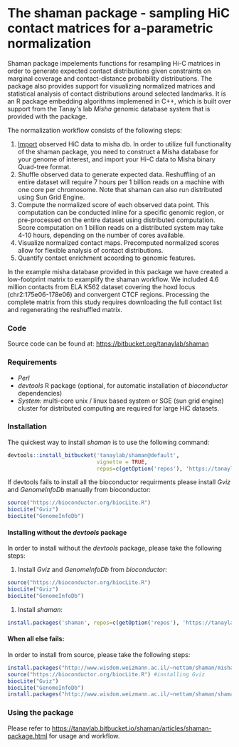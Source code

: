 
The shaman package - sampling HiC contact matrices for a-parametric normalization
=================================================================================

Shaman package impelements functions for resampling Hi-C matrices in order to generate expected contact distributions given constraints on marginal coverage and contact-distance probability distributions. The package also provides support for visualizing normalized matrices and statistical analysis of contact distributions around selected landmarks. It is an R package embedding algorithms implemened in C++, which is built over support from the Tanay's lab *Misha* genomic database system that is provided with the package.

The normalization workflow consists of the following steps:

1.  [Import](https://tanaylab.bitbucket.io/shaman/articles/import.html) observed HiC data to misha db. In order to utilize full functionality of the shaman package, you need to construct a Misha database for your genome of interest, and import your Hi-C data to Misha binary Quad-tree format.
2.  Shuffle observed data to generate expected data. Reshuffling of an entire dataset will require 7 hours per 1 billion reads on a machine with one core per chromosome. Note that shaman can also run distributed using Sun Grid Engine.
3.  Compute the normalized score of each observed data point. This computation can be conducted inline for a specific genomic region, or pre-processed on the entire dataset using distributed computation. Score computation on 1 billion reads on a distributed system may take 4-10 hours, depending on the number of cores available.
4.  Visualize normalized contact maps. Precomputed normalized scores allow for flexible analysis of contact distributions.
5.  Quantify contact enrichment acoording to genomic features.

In the example misha database provided in this package we have created a low-footprint matrix to examplify the shaman workflow. We included 4.6 million contacts from ELA K562 dataset covering the hoxd locus (chr2:175e06-178e06) and convergent CTCF regions. Processing the complete matrix from this study requires downloading the full contact list and regenerating the reshuffled matrix.

### Code

Source code can be found at: <https://bitbucket.org/tanaylab/shaman>

### Requirements

-   *Perl*
-   *devtools* R package (optional, for automatic installation of *bioconductor* dependencies)
-   *System:* multi-core unix / linux based system or SGE (sun grid engine) cluster for distributed computing are required for large HiC datasets.

### Installation

The quickest way to install *shaman* is to use the following command:

``` r
devtools::install_bitbucket('tanaylab/shaman@default', 
                            vignette = TRUE, 
                            repos=c(getOption('repos'), 'https://tanaylab.bitbucket.io/repo'))
```

If devtools fails to install all the bioconductor requirments please install *Gviz* and *GenomeInfoDb* manually from bioconductor:

``` r
source("https://bioconductor.org/biocLite.R")
biocLite("Gviz")
biocLite("GenomeInfoDb")
```

#### Installing without the *devtools* package

In order to install without the *devtools* package, please take the following steps:

1.  Install *Gviz* and *GenomeInfoDb* from *bioconductor*:

``` r
source("https://bioconductor.org/biocLite.R")
biocLite("Gviz")
biocLite("GenomeInfoDb")
```

1.  Install *shaman*:

``` r
install.packages('shaman', repos=c(getOption('repos'), 'https://tanaylab.bitbucket.io/repo')) 
```

#### When all else fails:

In order to install from source, please take the following steps:

``` r
install.packages("http://www.wisdom.weizmann.ac.il/~nettam/shaman/misha_3.5.6.tar.gz", , repos=NULL) # Download and install misha package) 
source("https://bioconductor.org/biocLite.R") #installing Gviz
biocLite("Gviz")
biocLite("GenomeInfoDb")
install.packages("http://www.wisdom.weizmann.ac.il/~nettam/shaman/shaman.2.0.tar.gz", , repos=NULL) # Download and install shaman package)
```

### Using the package

Please refer to <https://tanaylab.bitbucket.io/shaman/articles/shaman-package.html> for usage and workflow.
